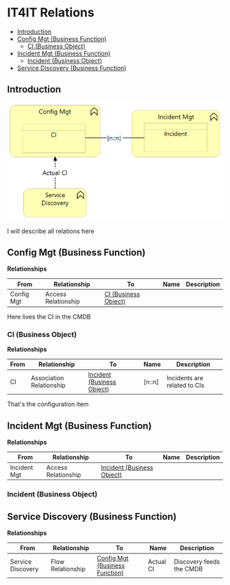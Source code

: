 # IT4IT Relations

* [Introduction](#introduction)
* [Config Mgt (Business Function)](#config-mgt-business-function)
  * [CI (Business Object)](#ci-business-object)
* [Incident Mgt (Business Function)](#incident-mgt-business-function)
  * [Incident (Business Object)](#incident-business-object)
* [Service Discovery (Business Function)](#service-discovery-business-function)

## Introduction

![IT4IT Relations](IT4IT%20%20Reference%20Architecture-IT4IT%20Relations.png)

I will describe all relations here


## Config Mgt (Business Function)

**Relationships**

|From|Relationship|To|Name|Description|
|---|---|---|---|---|
|Config Mgt|Access Relationship|[CI (Business Object)](#ci-business-object)|||


Here lives the CI in the CMDB

### CI (Business Object)

**Relationships**

|From|Relationship|To|Name|Description|
|---|---|---|---|---|
|CI|Association Relationship|[Incident (Business Object)](#incident-business-object)|[n::n]|Incidents are related to CIs|


That's the configuration item

## Incident Mgt (Business Function)

**Relationships**

|From|Relationship|To|Name|Description|
|---|---|---|---|---|
|Incident Mgt|Access Relationship|[Incident (Business Object)](#incident-business-object)|||


### Incident (Business Object)

## Service Discovery (Business Function)

**Relationships**

|From|Relationship|To|Name|Description|
|---|---|---|---|---|
|Service Discovery|Flow Relationship|[Config Mgt (Business Function)](#config-mgt-business-function)|Actual CI|Discovery feeds the CMDB|


[^1]: Generated: Sat Feb 09 2019 22:27:36 GMT+0100 (CET)
